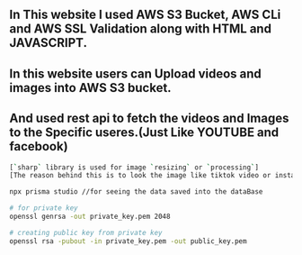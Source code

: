 ## In This website I used AWS S3 Bucket, AWS CLi and AWS SSL Validation along with HTML and JAVASCRIPT.
## In this website users can Upload videos and images into AWS S3 bucket.
## And used rest api to fetch the videos and Images to the Specific useres.(Just Like YOUTUBE and facebook)
```sh
[`sharp` library is used for image `resizing` or `processing`]
[The reason behind this is to look the image like tiktok video or instagram reels]
```

```sh
npx prisma studio //for seeing the data saved into the dataBase
```

```sh
# for private key
openssl genrsa -out private_key.pem 2048

```

```sh
# creating public key from private key
openssl rsa -pubout -in private_key.pem -out public_key.pem

```

<!--

COMPLETED FINALLY 😎😎


 -->
